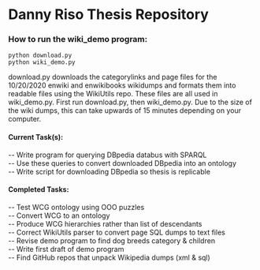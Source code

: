# Danny Riso Thesis Repository
  
### How to run the wiki_demo program:  
    python download.py  
    python wiki_demo.py  
  
download.py downloads the categorylinks and page files for the 10/20/2020 enwiki and enwikibooks wikidumps and formats them into readable files using the WikiUtils repo. These files are all used in wiki_demo.py. First run download.py, then wiki_demo.py. Due to the size of the wiki dumps, this can take upwards of 15 minutes depending on your computer.  
  
#### Current Task(s):  
-- Write program for querying DBpedia databus with SPARQL  
-- Use these queries to convert downloaded DBpedia into an ontology  
-- Write script for downloading DBpedia so thesis is replicable  
  
#### Completed Tasks:  
-- Test WCG ontology using OOO puzzles  
-- Convert WCG to an ontology  
-- Produce WCG hierarchies rather than list of descendants  
-- Correct WikiUtils parser to convert page SQL dumps to text files  
-- Revise demo program to find dog breeds category & children  
-- Write first draft of demo program  
-- Find GitHub repos that unpack Wikipedia dumps (xml & sql)  
  
